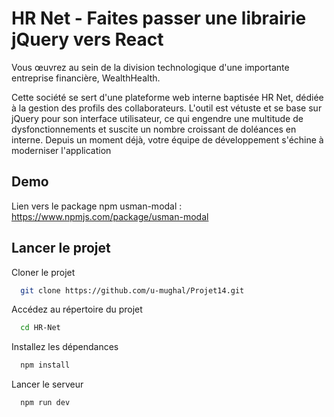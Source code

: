 # HR Net - Faites passer une librairie jQuery vers React

Vous œuvrez au sein de la division technologique d'une importante entreprise financière, WealthHealth.

Cette société se sert d'une plateforme web interne baptisée HR Net, dédiée à la gestion des profils des collaborateurs. L'outil est vétuste et se base sur jQuery pour son interface utilisateur, ce qui engendre une multitude de dysfonctionnements et suscite un nombre croissant de doléances en interne. Depuis un moment déjà, votre équipe de développement s'échine à moderniser l'application


## Demo

Lien vers le package npm usman-modal : https://www.npmjs.com/package/usman-modal


## Lancer le projet

Cloner le projet

```bash
  git clone https://github.com/u-mughal/Projet14.git
```

Accédez au répertoire du projet

```bash
  cd HR-Net
```

Installez les dépendances

```bash
  npm install
```

Lancer le serveur

```bash
  npm run dev
```